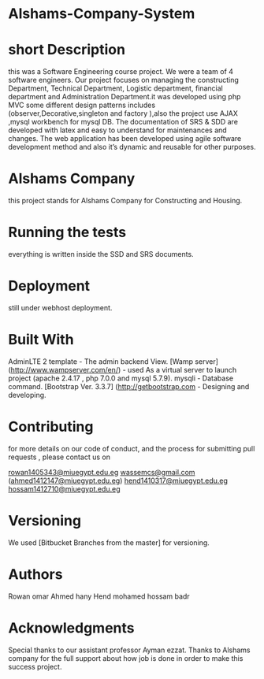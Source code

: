 # Alshams-Company-System
# short Description

this was a Software Engineering course project. We were a team of 4 software engineers. Our project focuses on managing the constructing Department, Technical Department, Logistic department, financial department and Administration Department.it was developed using php MVC some different design patterns includes (observer,Decorative,singleton and factory ),also the project use AJAX ,mysql workbench for mysql DB. The documentation of SRS & SDD are developed with latex and easy to understand for maintenances and changes. The web application has been developed using agile software development method and also it’s dynamic and reusable for other purposes.

# Alshams Company

this project stands for Alshams Company for Constructing and Housing.

# Running the tests

everything is written inside the SSD and SRS documents.

# Deployment

still under webhost deployment.

# Built With

AdminLTE 2 template - The admin backend View.
[Wamp server] (http://www.wampserver.com/en/) - used As a virtual server to launch project (apache 2.4.17 , php 7.0.0 and mysql 5.7.9).
mysqli - Database command.
[Bootstrap Ver. 3.3.7] (http://getbootstrap.com - Designing and developing.

# Contributing

for more details on our code of conduct, and the process for submitting pull requests , please contact us on

rowan1405343@miuegypt.edu.eg
wassemcs@gmail.com (ahmed1412147@miuegypt.edu.eg)
hend1410317@miuegypt.edu.eg
hossam1412710@miuegypt.edu.eg
# Versioning

We used [Bitbucket Branches from the master] for versioning.

# Authors
Rowan omar
Ahmed hany
Hend mohamed
hossam badr

# Acknowledgments
Special thanks to our assistant professor Ayman ezzat.
Thanks to Alshams company for the full support about how job is done in order to make this success project.
